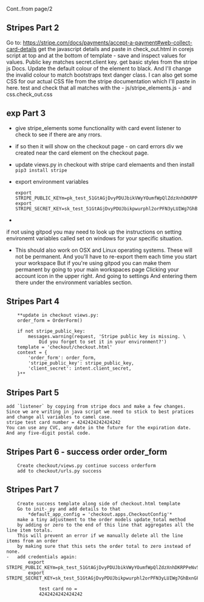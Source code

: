 Cont..from page/2
## Stripes Part 2
Go to:
    https://stripe.com/docs/payments/accept-a-payment#web-collect-card-details
    get the javascript details and paste in check_out.html in corejs script at top and at the bottom of template - 
    save and inspect values for values. Public key matches secret.client key. 
    get basic styles from the stripe js Docs.  Update the default colour of the element to black.
    And I'll change the invalid colour to match bootstraps text danger class.
    I can also get some CSS for our actual CSS file from the stripe documentation
    which I'll paste in here.  test and check that all matches with the 
    -   js/stripe_elements.js 
    -   and css.check_out.css
## exp Part 3
  - give stripe_elements some functionality with card event listener to check to see if there are any rrors.
  - if so then it will show on the checkout page - on card errors div we created near the card element on the checkout page.
  - update views.py in checkout with stripe card elemaents and then install `pip3 install stripe`
  - export environment variables
  
        export STRIPE_PUBLIC_KEYm=pk_test_51GtAGjDvyPDUJbikVWyYOumfWpQlZdzXnhDKRPPeNvSX0RTApmHnUmOvnsgpHwaqoUUp5ekqlKl8xxHlcFyKKvVT00WWP5gmouy 
        export STRIPE_SECRET_KEY=sk_test_51GtAGjDvyPDUJbikpwurphl2orPFN3yLUIWg7GhBxnGFoyPtIhS1RjlSldLJjsItel7d2OWONC3Yj8uPudKqXpmS00hqKMIbtF
  - 
  if not using gitpod you may need to look up the instructions on setting environemt variables called set on windows for your specific situation.
  - This should also work on OSX and Linux operating systems.  These will not be permanent. And you'll have to re-export them each time you start your workspace
    But if you're using gitpod you can make them permanent by going to your main workspaces page
    Clicking your account icon in the upper right. And going to settings
    And entering them there under the environment variables section.  
## Stripes Part 4
        **update in checkout views.py:
        order_form = OrderForm()

        if not stripe_public_key:
            messages.warning(request, 'Stripe public key is missing. \
                Did you forget to set it in your environment?')
        template = 'checkout/checkout.html'
        context = {
            'order_form': order_form,
            'stripe_public_key': stripe_public_key,
            'client_secret': intent.client_secret,
        }**
## Stripes Part 5
    add `listener` by copying from stripe docs and make a few changes. 
    Since we are writing in java script we need to stick to best pratices and change all variables to camel case.
    stripe test card number = 4242424242424242
    You can use any CVC, any date in the future for the expiration date.
    And any five-digit postal code.
## Stripes Part 6 - success order order_form
        Create checkout/views.py continue success orderform
        add to checkout/urls.py success
## Stripes Part 7
        Create success template along side of checkout.html template
        Go to init-_py and add details to that
            *default_app_config = 'checkout.apps.CheckoutConfig'*
        make a tiny adjustment to the order models update_total method
        by adding or zero to the end of this line that aggregates all the line item totals.
        This will prevent an error if we manually delete all the line items from an order
        by making sure that this sets the order total to zero instead of none.
    -   add credentials again:
            export STRIPE_PUBLIC_KEYm=pk_test_51GtAGjDvyPDUJbikVWyYOumfWpQlZdzXnhDKRPPeNvSX0RTApmHnUmOvnsgpHwaqoUUp5ekqlKl8xxHlcFyKKvVT00WWP5gmouy 
            export STRIPE_SECRET_KEY=sk_test_51GtAGjDvyPDUJbikpwurphl2orPFN3yLUIWg7GhBxnGFoyPtIhS1RjlSldLJjsItel7d2OWONC3Yj8uPudKqXpmS00hqKMIbtF

                test card no = 
                4242424242424242